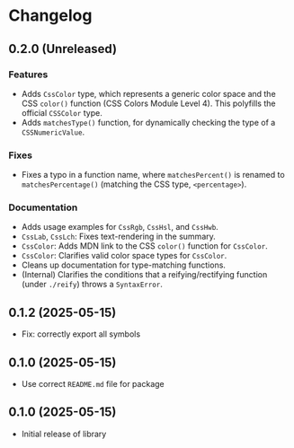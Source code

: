 # Changelog

## 0.2.0 (Unreleased)
### Features
- Adds `CssColor` type, which represents a generic color space and the CSS `color()` function (CSS Colors Module Level 4). This polyfills the official `CSSColor` type.
- Adds `matchesType()` function, for dynamically checking the type of a `CSSNumericValue`.

### Fixes
- Fixes a typo in a function name, where `matchesPercent()` is renamed to `matchesPercentage()` (matching the CSS type, `<percentage>`).

### Documentation
- Adds usage examples for `CssRgb`, `CssHsl`, and `CssHwb`.
- `CssLab`, `CssLch`: Fixes text-rendering in the summary.
- `CssColor`: Adds MDN link to the CSS `color()` function for `CssColor`.
- `CssColor`: Clarifies valid color space types for `CssColor`.
- Cleans up documentation for type-matching functions.
- (Internal) Clarifies the conditions that a reifying/rectifying function (under `./reify`) throws a `SyntaxError`.

## 0.1.2 (2025-05-15)
- Fix: correctly export all symbols

## 0.1.0 (2025-05-15)
- Use correct `README.md` file for package

## 0.1.0 (2025-05-15)
- Initial release of library
